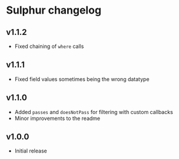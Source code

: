 # Sulphur changelog

## v1.1.2

* Fixed chaining of `where` calls

## v1.1.1

* Fixed field values sometimes being the wrong datatype

## v1.1.0

* Added `passes` and `doesNotPass` for filtering with custom callbacks
* Minor improvements to the readme

## v1.0.0

* Initial release
